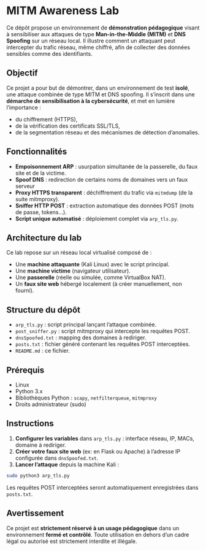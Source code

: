 # MITM Awareness Lab

Ce dépôt propose un environnement de **démonstration pédagogique** visant à sensibiliser aux attaques de type **Man-in-the-Middle (MITM)** et **DNS Spoofing** sur un réseau local. Il illustre comment un attaquant peut intercepter du trafic réseau, même chiffré, afin de collecter des données sensibles comme des identifiants.

## Objectif

Ce projet a pour but de démontrer, dans un environnement de test **isolé**, une attaque combinée de type MITM et DNS spoofing. Il s’inscrit dans une **démarche de sensibilisation à la cybersécurité**, et met en lumière l’importance :

* du chiffrement (HTTPS),
* de la vérification des certificats SSL/TLS,
* de la segmentation réseau et des mécanismes de détection d’anomalies.

## Fonctionnalités

* **Empoisonnement ARP** : usurpation simultanée de la passerelle, du faux site et de la victime.
* **Spoof DNS** : redirection de certains noms de domaines vers un faux serveur
* **Proxy HTTPS transparent** : déchiffrement du trafic via `mitmdump` (de la suite mitmproxy).
* **Sniffer HTTP POST** : extraction automatique des données POST (mots de passe, tokens…).
* **Script unique automatisé** : déploiement complet via `arp_tls.py`.

## Architecture du lab

Ce lab repose sur un réseau local virtualisé composé de :

* Une **machine attaquante** (Kali Linux) avec le script principal.
* Une **machine victime** (navigateur utilisateur).
* Une **passerelle** (réelle ou simulée, comme VirtualBox NAT).
* Un **faux site web** hébergé localement (à créer manuellement, non fourni).

## Structure du dépôt

* `arp_tls.py` : script principal lançant l’attaque combinée.
* `post_sniffer.py` : script mitmproxy qui intercepte les requêtes POST.
* `dnsSpoofed.txt` : mapping des domaines à rediriger.
* `posts.txt` : fichier généré contenant les requêtes POST interceptées.
* `README.md` : ce fichier.

## Prérequis

* Linux
* Python 3.x
* Bibliothèques Python :
  `scapy`, `netfilterqueue`, `mitmproxy`
* Droits administrateur (sudo)

## Instructions

1. **Configurer les variables** dans `arp_tls.py` : interface réseau, IP, MACs, domaine à rediriger.
2. **Créer votre faux site web** (ex: en Flask ou Apache) à l’adresse IP configurée dans `dnsSpoofed.txt`.
3. **Lancer l’attaque** depuis la machine Kali :

```bash
sudo python3 arp_tls.py
```

Les requêtes POST interceptées seront automatiquement enregistrées dans `posts.txt`.

## Avertissement

Ce projet est **strictement réservé à un usage pédagogique** dans un environnement **fermé et contrôlé**. Toute utilisation en dehors d’un cadre légal ou autorisé est strictement interdite et illégale.


